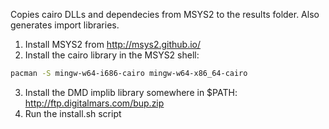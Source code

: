 Copies cairo DLLs and dependecies from MSYS2 to the results folder. Also
generates import libraries.

1. Install MSYS2 from http://msys2.github.io/
2. Install the cairo library in the MSYS2 shell:

  ```bash
  pacman -S mingw-w64-i686-cairo mingw-w64-x86_64-cairo
  ```
3. Install the DMD implib library somewhere in $PATH: http://ftp.digitalmars.com/bup.zip
4. Run the install.sh script
